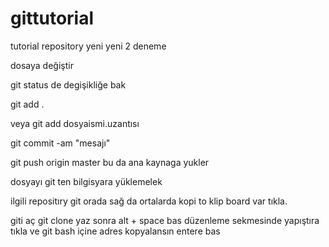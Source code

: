 # gittutorial
tutorial repository
yeni yeni 2 deneme 

dosaya değiştir

git status de degişikliğe bak

git add . 

veya 
git add dosyaismi.uzantısı

git commit -am "mesajı"

git push origin master bu da ana kaynaga yukler

dosyayı git ten bilgisyara yüklemelek

ilgili repositıry git orada sağ da ortalarda kopi to klip board var tıkla.

giti aç git clone yaz sonra alt + space bas 
düzenleme sekmesinde yapıştıra tıkla ve git bash içine adres kopyalansın entere bas